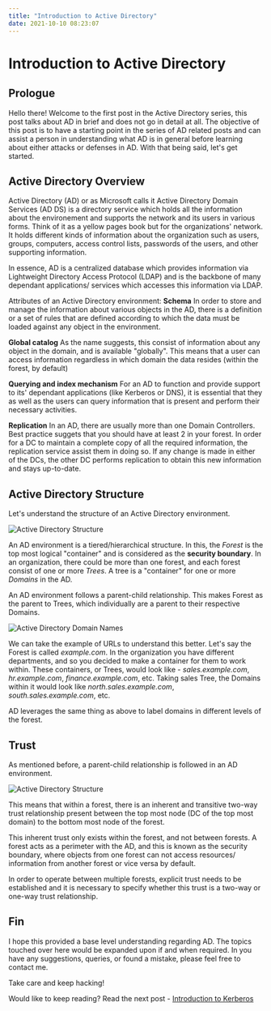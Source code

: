 ```yaml
---
title: "Introduction to Active Directory"
date: 2021-10-10 08:23:07
---
```


# Introduction to Active Directory

## Prologue

Hello there! Welcome to the first post in the Active Directory series, this post talks about AD in brief and does not go in detail at all. The objective of this post is to have a starting point in the series of AD related posts and can assist a person in understanding what AD is in general before learning about either attacks or defenses in AD. With that being said, let's get started.

## Active Directory Overview

Active Directory (AD) or as Microsoft calls it Active Directory Domain Services (AD DS) is a directory service which holds all the information about the environement and supports the network and its users in various forms. Think of it as a yellow pages book but for the organizations' network. It holds different kinds of information about the organization such as users, groups, computers, access control lists, passwords of the users, and other supporting information.

In essence, AD is a centralized database which provides information via Lightweight Directory Access Protocol (LDAP) and is the backbone of many dependant applications/ services which accesses this information via LDAP.

Attributes of an Active Directory environment:
**Schema**
In order to store and manage the information about various objects in the AD, there is a definition or a set of rules that are defined according to which the data must be loaded against any object in the environment.

**Global catalog**
As the name suggests, this consist of information about any object in the domain, and is available "globally". This means that a user can access information regardless in which domain the data resides (within the forest, by default)

**Querying and index mechanism**
For an AD to function and provide support to its' dependant applications (like Kerberos or DNS), it is essential that they as well as the users can query information that is present and perform their necessary activities.

**Replication**
In an AD, there are usually more than one Domain Controllers. Best practice suggets that you should have at least 2 in your forest. In order for a DC to maintain a complete copy of all the required information, the replication service assist them in doing so. If any change is made in either of the DCs, the other DC performs replication to obtain this new information and stays up-to-date.

## Active Directory Structure 

Let's understand the structure of an Active Directory environment.

![Active Directory Structure](AD_structure.png)
<!-- AD Forest and domain diagram -->

An AD environment is a tiered/hierarchical structure. In this, the *Forest* is the top most logical "container" and is considered as the **security boundary**. In an organization, there could be more than one forest, and each forest consist of one or more *Trees*. A tree is a "container" for one or more *Domains* in the AD.

An AD environment follows a parent-child relationship. This makes Forest as the parent to Trees, which individually are a parent to their respective Domains.

![Active Directory Domain Names](ad_domain_names.png)

We can take the example of URLs to understand this better. Let's say the Forest is called *example.com*. In the organization you have different departments, and so you decided to make a container for them to work within. These containers, or Trees, would look like - *sales.example.com*, *hr.example.com*, *finance.example.com*, etc. Taking sales Tree, the Domains within it would look like *north.sales.example.com*, *south.sales.example.com*, etc.

AD leverages the same thing as above to label domains in different levels of the forest.

## Trust

As mentioned before, a parent-child relationship is followed in an AD environment.

![Active Directory Structure](ad_trust.png)

This means that within a forest, there is an inherent and transitive two-way trust relationship present between the top most node (DC of the top most domain) to the bottom most node of the forest. 

This inherent trust only exists within the forest, and not between forests. A forest acts as a perimeter with the AD, and this is known as the security boundary, where objects from one forest can not access resources/ information from another forest or vice versa by default.

In order to operate between multiple forests, explicit trust needs to be established and it is necessary to specify whether this trust is a two-way or one-way trust relationship. 

## Fin

I hope this provided a base level understanding regarding AD. The topics touched over here would be expanded upon if and when required. In you have any suggestions, queries, or found a mistake, please feel free to contact me.

Take care and keep hacking!

Would like to keep reading? Read the next post - [Introduction to Kerberos](/activedirectory/kerberos-intro) 
